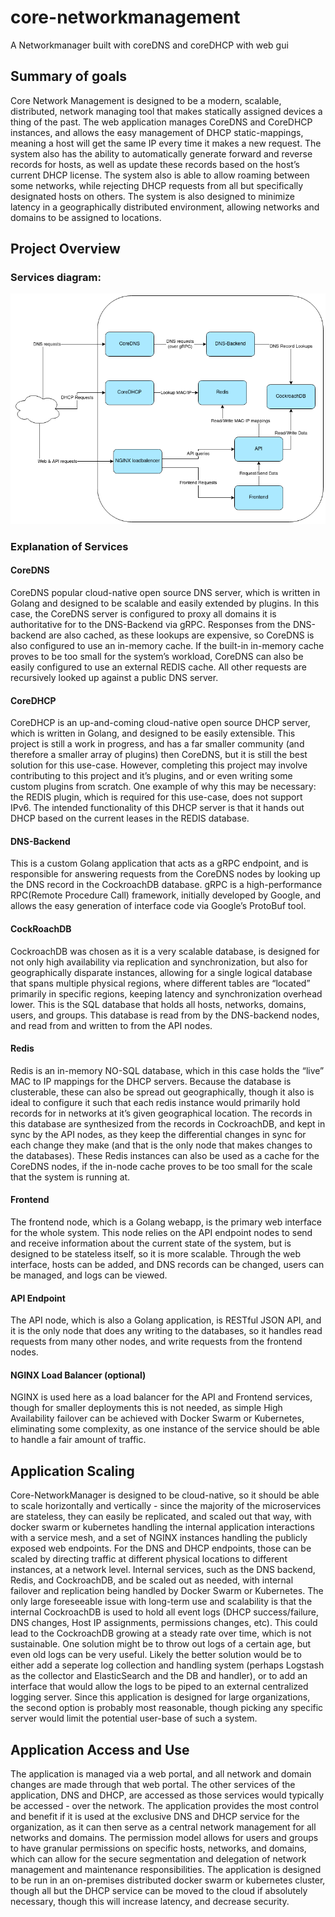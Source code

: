 # core-networkmanagement
A Networkmanager built with coreDNS and coreDHCP with web gui
## Summary of goals
Core Network Management is designed to be a modern, scalable, distributed, network managing tool that makes statically assigned devices a thing of the past. The web application manages CoreDNS and CoreDHCP instances, and allows the easy management of DHCP static-mappings, meaning a host will get the same IP every time it makes a new request. The system also has the ability to automatically generate forward and reverse records for hosts, as well as update these records based on the host’s current DHCP license. The system also is able to allow roaming between some networks, while rejecting DHCP requests from all but specifically designated hosts on others. The system is also designed to minimize latency in a geographically distributed environment, allowing networks and domains to be assigned to locations.
## Project Overview
### Services diagram:
![Diagram showing communication between services](https://raw.githubusercontent.com/devinchristianson/core-networkmanagement/master/Services.png "Services Diagram")
### Explanation of Services
#### CoreDNS
CoreDNS popular cloud-native open source DNS server, which is written in Golang and designed to be scalable and easily extended by plugins. In this case, the CoreDNS server is configured to proxy all domains it is authoritative for to the DNS-Backend via gRPC. Responses from the DNS-backend are also cached, as these lookups are expensive, so CoreDNS is also configured to use an in-memory cache. If the built-in in-memory cache proves to be too small for the system’s workload, CoreDNS can also be easily configured to use an external REDIS cache. All other requests are recursively looked up against a public DNS server.
#### CoreDHCP
CoreDHCP is an up-and-coming cloud-native open source DHCP server, which is written in Golang, and designed to be easily extensible. This project is still a work in progress, and has a far smaller community (and therefore a smaller array of plugins) then CoreDNS, but it is still the best solution for this use-case. However, completing this project may involve contributing to this project and it’s plugins, and or even writing some custom plugins from scratch. One example of why this may be necessary: the REDIS plugin, which is required for this use-case, does not support IPv6. The intended functionality of this DHCP server is that it hands out DHCP based on the current leases in the REDIS database.
#### DNS-Backend
This is a custom Golang application that acts as a gRPC endpoint, and is responsible for answering requests from the CoreDNS nodes by looking up the DNS record in the CockroachDB database. gRPC is a high-performance RPC(Remote Procedure Call) framework, initially developed by Google, and allows the easy generation of interface code via Google’s ProtoBuf tool. 
#### CockRoachDB
CockroachDB was chosen as it is a very scalable database, is designed for not only high availability via replication and synchronization, but also for geographically disparate instances, allowing for a single logical database that spans multiple physical regions, where different tables are “located” primarily in specific regions, keeping latency and synchronization overhead lower. This is the SQL database that holds all hosts, networks, domains, users, and groups. This database is read from by the DNS-backend nodes, and read from and written to from the API nodes. 
#### Redis
Redis is an in-memory NO-SQL database, which in this case holds the “live” MAC to IP mappings for the DHCP servers. Because the database is clusterable, these can also be spread out geographically, though it also is ideal to configure it such that each redis instance would primarily hold records for in networks at it’s given geographical location. The records in this database are synthesized from the records in CockroachDB, and kept in sync by the API nodes, as they keep the differential changes in sync for each change they make (and that is the only node that makes changes to the databases). These Redis instances can also be used as a cache for the CoreDNS nodes, if the in-node cache proves to be too small for the scale that the system is running at.
#### Frontend
The frontend node, which is a Golang webapp, is the primary web interface for the whole system. This node relies on the API endpoint nodes to send and receive information about the current state of the system, but is designed to be stateless itself, so it is more scalable. Through the web interface, hosts can be added, and DNS records can be changed, users can be managed, and logs can be viewed.
#### API Endpoint
The API node, which is also a Golang application, is RESTful JSON API, and it is the only node that does any writing to the databases, so it handles read requests from many other nodes, and write requests from the frontend nodes.
#### NGINX Load Balancer (optional)
NGINX is used here as a load balancer for the API and Frontend services, though for smaller deployments this is not needed, as simple High Availability failover can be achieved with Docker Swarm or Kubernetes, eliminating some complexity, as one instance of the service should be able to handle a fair amount of traffic.
## Application Scaling
Core-NetworkManager is designed to be cloud-native, so it should be able to scale horizontally and vertically - since the majority of the microservices are stateless, they can easily be replicated, and scaled out that way, with docker swarm or kubernetes handling the internal application interactions with a service mesh, and a set of NGINX instances handling the publicly exposed web endpoints. For the DNS and DHCP endpoints, those can be scaled by directing traffic at different physical locations to different instances, at a network level. Internal services, such as the DNS backend, Redis, and CockroachDB, and be scaled out as needed, with internal failover and replication being handled by Docker Swarm or Kubernetes. The only large foreseeable issue with long-term use and scalability is that the internal CockroachDB is used to hold all event logs (DHCP success/failure, DNS changes, Host IP assignments, permissions changes, etc). This could lead to the CockroachDB growing at a steady rate over time, which is not sustainable. One solution might be to throw out logs of a certain age, but even old logs can be very useful. Likely the better solution would be to either add a seperate log collection and handling system (perhaps Logstash as the collector and ElasticSearch and the DB and handler), or to add an interface that would allow the logs to be piped to an external centralized logging server. Since this application is designed for large organizations, the second option is probably most reasonable, though picking any specific server would limit the potential user-base of such a system.
## Application Access and Use
The application is managed via a web portal, and all network and domain changes are made through that web portal. The other services of the application, DNS and DHCP, are accessed as those services would typically be accessed - over the network. The application provides the most control and benefit if it is used at the exclusive DNS and DHCP service for the organization, as it can then serve as a central network management for all networks and domains. The permission model allows for users and groups to have granular permissions on specific hosts, networks, and domains, which can allow for the secure segmentation and delegation of network management and maintenance responsibilities. The application is designed to be run in an on-premises distributed docker swarm or kubernetes cluster, though all but the DHCP service can be moved to the cloud if absolutely necessary, though this will increase latency, and decrease security.

